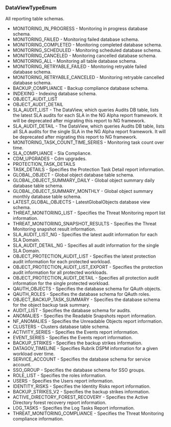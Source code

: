 ### DataViewTypeEnum
All reporting table schemas.

- MONITORING_IN_PROGRESS - Monitoring in progress database schema.
- MONITORING_FAILED - Monitoring failed database schema.
- MONITORING_COMPLETED - Monitoring completed database schema.
- MONITORING_SCHEDULED - Monitoring scheduled database schema.
- MONITORING_CANCELED - Monitoring cancelled database schema.
- MONITORING_ALL - Monitoring all table database schema.
- MONITORING_RETRYABLE_FAILED - Monitoring retryable failed database schema.
- MONITORING_RETRYABLE_CANCELED - Monitoring retryable cancelled database schema.
- BACKUP_COMPLIANCE - Backup compliance database schema.
- INDEXING - Indexing database schema.
- OBJECT_AUDIT_LIST
- OBJECT_AUDIT_DETAIL
- SLA_AUDIT_LIST - The DataView, which queries Audits DB table, lists the latest SLA
audits for each SLA in the NG Alpha report framework.
It will be deprecated after migrating this report to NG framework.
- SLA_AUDIT_DETAIL - The DataView, which queries Audits DB table, lists all SLA audits
for the single SLA in the NG Alpha report framework.
It will be deprecated after migrating this report to NG framework.
- MONITORING_TASK_COUNT_TIME_SERIES - Monitoring task count over time.
- SLA_COMPLIANCE - Sla Compliance.
- CDM_UPGRADES - Cdm upgrades.
- PROTECTION_TASK_DETAILS
- TASK_DETAILS - Specifies the Protection Task Detail report information.
- GLOBAL_OBJECT - Global object database table schema.
- GLOBAL_OBJECT_SUMMARY_DAILY - Global object summary daily database table schema.
- GLOBAL_OBJECT_SUMMARY_MONTHLY - Global object summary monthly database table schema.
- LATEST_GLOBAL_OBJECTS - LatestGlobalObjects database view schema.
- THREAT_MONITORING_LIST - Specifies the Threat Monitoring report list information.
- THREAT_MONITORING_SNAPSHOT_RESULTS - Specifies the Threat Monitoring snapshot result information.
- SLA_AUDIT_LIST_NG - Specifies the latest audit information for each SLA Domain.
- SLA_AUDIT_DETAIL_NG - Specifies all audit information for the single SLA Domain.
- OBJECT_PROTECTION_AUDIT_LIST - Specifies the latest protection audit information for each protected workload.
- OBJECT_PROTECTION_AUDIT_LIST_EXPORT - Specifies the protection audit information for all protected workloads.
- OBJECT_PROTECTION_AUDIT_DETAIL - Specifies all protection audit information for the single protected workload.
- QAUTH_OBJECTS - Specifies the database schema for QAuth objects.
- QAUTH_ROLES - Specifies the database schema for QAuth roles.
- OBJECT_BACKUP_TASK_SUMMARY - Specifies the database schema for the object backup task summary.
- AUDIT_LIST - Specifies the database schema for audits.
- ANOMALIES - Specifies the Readable Snapshots report information.
- NF_ANOMALIES - Specifies the Unreadable Objects report information.
- CLUSTERS - Clusters database table schema.
- ACTIVITY_SERIES - Specifies the Events report information.
- EVENT_SERIES - Specifies the Events report information.
- BACKUP_STRIKES - Specifies the backup strikes information.
- DATAGOV_TIMELINE - Specifies Rubrik DSPM information for a given workload over time.
- SERVICE_ACCOUNT - Specifies the database schema for service account.
- SSO_GROUP - Specifies the database schema for SSO groups.
- ROLE_LIST - Specifies the roles information.
- USERS - Specifies the Users report information.
- IDENTITY_RISKS - Specifies the Identity Risks report information.
- BACKUP_STRIKES_V2 - Specifies the backup strikes information.
- ACTIVE_DIRECTORY_FOREST_RECOVERY - Specifies the Active Directory forest recovery report information.
- LOG_TASKS - Specifies the Log Tasks Report information.
- THREAT_MONITORING_COMPLIANCE - Specifies the Threat Monitoring compliance information.
